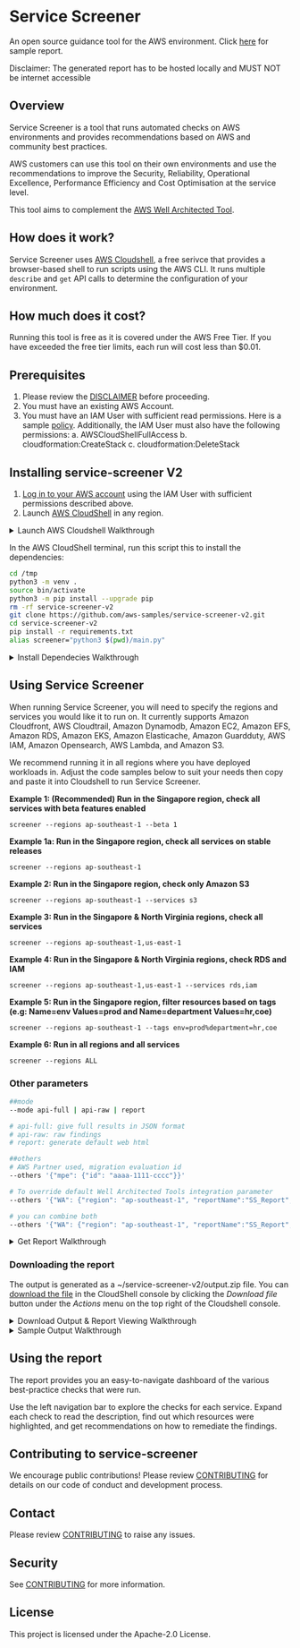 # Service Screener

An open source guidance tool for the AWS environment. Click [here](https://bit.ly/ssv2demo) for sample report.

Disclaimer: The generated report has to be hosted locally and MUST NOT be internet accessible

## Overview
Service Screener is a tool that runs automated checks on AWS environments and provides recommendations based on AWS and community best practices. 

AWS customers can use this tool on their own environments and use the recommendations to improve the Security, Reliability, Operational Excellence, Performance Efficiency and Cost Optimisation at the service level. 

This tool aims to complement the [AWS Well Architected Tool](https://aws.amazon.com/well-architected-tool/). 

## How does it work?
Service Screener uses [AWS Cloudshell](https://aws.amazon.com/cloudshell/), a free serivce that provides a browser-based shell to run scripts using the AWS CLI. It runs multiple `describe` and `get` API calls to determine the configuration of your environment.

## How much does it cost?
Running this tool is free as it is covered under the AWS Free Tier. If you have exceeded the free tier limits, each run will cost less than $0.01.

## Prerequisites
1. Please review the [DISCLAIMER](./DISCLAIMER.md) before proceeding. 
2. You must have an existing AWS Account.
3. You must have an IAM User with sufficient read permissions. Here is a sample [policy](https://docs.aws.amazon.com/aws-managed-policy/latest/reference/ReadOnlyAccess.html). Additionally, the IAM User must also have the following permissions:
   a. AWSCloudShellFullAccess
   b. cloudformation:CreateStack
   c. cloudformation:DeleteStack

## Installing service-screener V2
1. [Log in to your AWS account](https://docs.aws.amazon.com/cloudshell/latest/userguide/getting-started.html#start-session) using the IAM User with sufficient permissions described above. 
2. Launch [AWS CloudShell](https://docs.aws.amazon.com/cloudshell/latest/userguide/getting-started.html#launch-region-shell) in any region. 

<details>
<summary>Launch AWS Cloudshell Walkthrough</summary>
   
![Launch AWS CloudShell](https://d39bs20xyg7k53.cloudfront.net/services-screener/p1-cloudshell.gif)
</details>

In the AWS CloudShell terminal, run this script this to install the dependencies:
```bash
cd /tmp
python3 -m venv .
source bin/activate
python3 -m pip install --upgrade pip
rm -rf service-screener-v2
git clone https://github.com/aws-samples/service-screener-v2.git
cd service-screener-v2
pip install -r requirements.txt
alias screener="python3 $(pwd)/main.py"

```
<details>
<summary>Install Dependecies Walkthrough</summary>
   
![Install dependencies](https://d39bs20xyg7k53.cloudfront.net/services-screener/p2-dependencies.gif)
</details>

## Using Service Screener
When running Service Screener, you will need to specify the regions and services you would like it to run on. It currently supports Amazon Cloudfront, AWS Cloudtrail, Amazon Dynamodb, Amazon EC2, Amazon EFS, Amazon RDS, Amazon EKS, Amazon Elasticache, Amazon Guardduty, AWS IAM, Amazon Opensearch, AWS Lambda, and Amazon S3.

We recommend running it in all regions where you have deployed workloads in. Adjust the code samples below to suit your needs then copy and paste it into Cloudshell to run Service Screener. 

**Example 1: (Recommended) Run in the Singapore region, check all services with beta features enabled**
```
screener --regions ap-southeast-1 --beta 1
```

**Example 1a: Run in the Singapore region, check all services on stable releases**
```
screener --regions ap-southeast-1
```

**Example 2: Run in the Singapore region, check only Amazon S3**
```
screener --regions ap-southeast-1 --services s3
```

**Example 3: Run in the Singapore & North Virginia regions, check all services**
```
screener --regions ap-southeast-1,us-east-1
```

**Example 4: Run in the Singapore & North Virginia regions, check RDS and IAM**
```
screener --regions ap-southeast-1,us-east-1 --services rds,iam
```

**Example 5: Run in the Singapore region, filter resources based on tags (e.g: Name=env Values=prod and Name=department Values=hr,coe)**
```
screener --regions ap-southeast-1 --tags env=prod%department=hr,coe
```

**Example 6: Run in all regions and all services**
```
screener --regions ALL
```


### Other parameters
```bash
##mode
--mode api-full | api-raw | report

# api-full: give full results in JSON format
# api-raw: raw findings
# report: generate default web html

##others
# AWS Partner used, migration evaluation id
--others '{"mpe": {"id": "aaaa-1111-cccc"}}'

# To override default Well Architected Tools integration parameter
--others '{"WA": {"region": "ap-southeast-1", "reportName":"SS_Report", "newMileStone":0}}'

# you can combine both
--others '{"WA": {"region": "ap-southeast-1", "reportName":"SS_Report", "newMileStone":0}, "mpe": {"id": "aaaa-1111-cccc"}}'
```
<details>
<summary>Get Report Walkthrough</summary>
   
![Get Report](https://d39bs20xyg7k53.cloudfront.net/services-screener/p3-getreport.gif)
</details>

### Downloading the report
The output is generated as a ~/service-screener-v2/output.zip file. 
You can [download the file](https://docs.aws.amazon.com/cloudshell/latest/userguide/working-with-cloudshell.html#files-storage) in the CloudShell console by clicking the *Download file* button under the *Actions* menu on the top right of the Cloudshell console. 

<details>
<summary>Download Output & Report Viewing Walkthrough</summary>
   
![Download Output](https://d39bs20xyg7k53.cloudfront.net/services-screener/p4-outputzip.gif)

Once downloaded, unzip the file and open 'index.html' in your browser. You should see a page like this:

![front page](https://d39bs20xyg7k53.cloudfront.net/services-screener/service-screener.jpg?v1)

Ensure that you can see the service(s) run on listed on the left pane.
You can navigate to the service(s) listed to see detailed findings on each service. 
</details>

<details>
<summary>Sample Output Walkthrough</summary>
   
![Sample Output](https://d39bs20xyg7k53.cloudfront.net/services-screener/p5-sample.gif)
</details>

## Using the report 
The report provides you an easy-to-navigate dashboard of the various best-practice checks that were run. 

Use the left navigation bar to explore the checks for each service. Expand each check to read the description, find out which resources were highlighted, and get recommendations on how to remediate the findings.  

## Contributing to service-screener
We encourage public contributions! Please review [CONTRIBUTING](./CONTRIBUTING.md) for details on our code of conduct and development process.

## Contact
Please review [CONTRIBUTING](./CONTRIBUTING.md) to raise any issues. 

## Security
See [CONTRIBUTING](CONTRIBUTING.md#security-issue-notifications) for more information.

## License
This project is licensed under the Apache-2.0 License.

